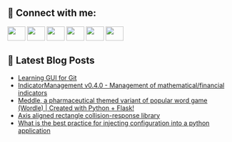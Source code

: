 ## 🔎 Connect with me:
[<img height="32" width="40" src="https://cdn.jsdelivr.net/npm/simple-icons@v5/icons/telegram.svg" />](https://t.me/bullbesh)
[<img height="32" width="40" src="https://cdn.jsdelivr.net/npm/simple-icons@v5/icons/vk.svg" />](https://vk.com/bullbesh)
[<img height="32" width="40" src="https://cdn.jsdelivr.net/npm/simple-icons@v5/icons/twitter.svg" />](https://twitter.com/bullbesh1)
[<img height="32" width="40" src="https://cdn.jsdelivr.net/npm/simple-icons@v5/icons/instagram.svg" />](https://www.instagram.com/bullbesh)
[<img height="32" width="40" src="https://cdn.jsdelivr.net/npm/simple-icons@v5/icons/reddit.svg" />](https://www.reddit.com/user/bullbesh)
[<img height="32" width="40" src="https://cdn.jsdelivr.net/npm/simple-icons@v5/icons/youtube.svg" />](https://www.youtube.com/channel/UCtfjRs6uzgq5mfm8S06WTcg)

## 📕 Latest Blog Posts
<!-- BLOG-POST-LIST:START -->
- [Learning GUI for Git](https://www.reddit.com/r/Python/comments/u0sygl/learning_gui_for_git/)
- [IndicatorManagement v0.4.0 - Management of mathematical/financial indicators](https://www.reddit.com/r/Python/comments/u0opx3/indicatormanagement_v040_management_of/)
- [Meddle, a pharmaceutical themed variant of popular word game &lpar;Wordle&rpar; | Created with Python + Flask!](https://www.reddit.com/r/Python/comments/u0nchp/meddle_a_pharmaceutical_themed_variant_of_popular/)
- [Axis aligned rectangle collision-response library](https://www.reddit.com/r/Python/comments/u0ln76/axis_aligned_rectangle_collisionresponse_library/)
- [What is the best practice for injecting configuration into a python application](https://www.reddit.com/r/Python/comments/u0j5rn/what_is_the_best_practice_for_injecting/)
<!-- BLOG-POST-LIST:END -->
